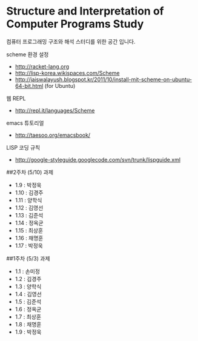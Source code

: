 Structure and Interpretation of Computer Programs Study
====
컴퓨터 프로그래밍 구조와 해석 스터디를 위한 공간 입니다.

scheme 환경 설정
- http://racket-lang.org
- http://lisp-korea.wikispaces.com/Scheme
- http://jaiswalayush.blogspot.kr/2011/10/install-mit-scheme-on-ubuntu-64-bit.html (for Ubuntu)

웹 REPL
- http://repl.it/languages/Scheme

emacs 튜토리얼
- http://taesoo.org/emacsbook/

LISP 코딩 규칙
- http://google-styleguide.googlecode.com/svn/trunk/lispguide.xml


##2주차 (5/10) 과제
- 1.9 : 박정욱
- 1.10 : 김경주
- 1.11 : 양학식
- 1.12 : 김영선
- 1.13 : 김준석
- 1.14 : 정옥균
- 1.15 : 최상훈
- 1.16 : 채명훈
- 1.17 : 박정욱

##1주차 (5/3) 과제
- 1.1 : 손미정
- 1.2 : 김경주
- 1.3 : 양학식
- 1.4 : 김영선
- 1.5 : 김준석
- 1.6 : 정옥균
- 1.7 : 최상훈
- 1.8 : 채명훈
- 1.9 : 박정욱
